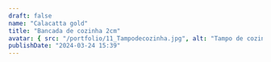 ```yaml
---
draft: false
name: "Calacatta gold"
title: "Bancada de cozinha 2cm"
avatar: { src: "/portfolio/11_Tampodecozinha.jpg", alt: "Tampo de cozinha 2cm em calacatta gold" }
publishDate: "2024-03-24 15:39"
---
```

